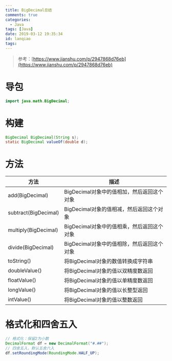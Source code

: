 ```yaml
---
title: BigDecimal总结
comments: true
categories:
  - Java
tags: [Java]
date: 2019-03-12 19:35:34
id: lanqiao
tags:
---
```

>参考：[https://www.jianshu.com/p/2947868d76eb](https://www.jianshu.com/p/2947868d76eb)
# 导包

```java
import java.math.BigDecimal;
```

# 构建

```java
BigDecimal BigDecimal(String s);
static BigDecimal valueOf(double d);
```

# 方法

 方法 | 描述 
--- | ----
 add(BigDecimal) | BigDecimal对象中的值相加，然后返回这个对象
 subtract(BigDecimal) | BigDecimal对象的值相减，然后返回这个对象
 multiply(BigDecimal) | BigDecimal对象中的值相乘，然后返回这个对象
 divide(BigDecimal) | BigDecimal对象中的值相除，然后返回这个对象
 toString() | 将BigDecimal对象的数值转换成字符串
 doubleValue() | 将BigDecimal对象的值以双精度数返回
 floatValue() | 将BigDecimal对象的值以单精度数返回
 longValue() | 将BigDecimal对象的值以长整型返回
 intValue() | 将BigDecimal对象的值以整数返回

# 格式化和四舍五入
```java
// 格式化：保留2为小数
DecimalFormat df = new DecimalFormat("#.##");
// 四舍五入，默认五舍六入
df.setRoundingMode(RoundingMode.HALF_UP);
```